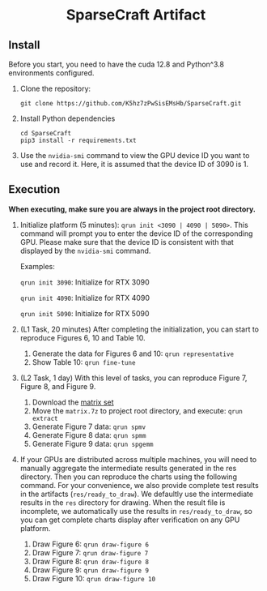 <h1 style="text-align: center"> SparseCraft Artifact </h1>

## Install

Before you start, you need to have the cuda 12.8 and Python^3.8 environments configured.

1. Clone the repository:

   ```shell
   git clone https://github.com/K5hz7zPwSisEMsHb/SparseCraft.git
   ```

2. Install Python dependencies

   ```shell
   cd SparseCraft
   pip3 install -r requirements.txt
   ```

3. Use the `nvidia-smi` command to view the GPU device ID you want to use and record it. Here, it is assumed that the device ID of 3090 is 1.

## Execution

**When executing, make sure you are always in the project root directory.**

1. Initialize platform (5 minutes): `qrun init <3090 | 4090 | 5090>`. This command will prompt you to enter the device ID of the corresponding GPU. Please make sure that the device ID is consistent with that displayed by the `nvidia-smi` command.

   Examples:

   `qrun init 3090`: Initialize for RTX 3090

   `qrun init 4090`: Initialize for RTX 4090

   `qrun init 5090`: Initialize for RTX 5090

2. (L1 Task, 20 minutes) After completing the initialization, you can start to reproduce Figures 6, 10 and Table 10.

   1. Generate the data for Figures 6 and 10: `qrun representative`
   2. Show Table 10: `qrun fine-tune`

3. (L2 Task, 1 day) With this level of tasks, you can reproduce Figure 7, Figure 8, and Figure 9.

   1. Download the [matrix set](https://drive.google.com/file/d/1Pp3BBOvU8nGoB12bb4o3wZs41twiXwXM/view?usp=drive_link)
   2. Move the `matrix.7z` to project root directory, and execute: `qrun extract`
   3. Generate Figure 7 data: `qrun spmv`
   4. Generate Figure 8 data: `qrun spmm`
   5. Generate Figure 9 data: `qrun spgemm`

4. If your GPUs are distributed across multiple machines, you will need to manually aggregate the intermediate results generated in the res directory. Then you can reproduce the charts using the following command. For your convenience, we also provide complete test results in the artifacts (`res/ready_to_draw`). We defaultly use the intermediate results in the `res` directory for drawing. When the result file is incomplete, we automatically use the results in `res/ready_to_draw`, so you can get complete charts display after verification on any GPU platform.

   1. Draw Figure 6: `qrun draw-figure 6`
   2. Draw Figure 7: `qrun draw-figure 7`
   3. Draw Figure 8: `qrun draw-figure 8`
   4. Draw Figure 9: `qrun draw-figure 9`
   5. Draw Figure 10: `qrun draw-figure 10`

